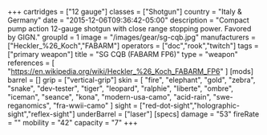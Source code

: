 +++
cartridges = ["12 gauge"]
classes = ["Shotgun"]
country = "Italy & Germany"
date = "2015-12-06T09:36:42-05:00"
description = "Compact pump action 12-gauge shotgun with close range stopping power. Favored by GIGN."
groupId = 1
image = "/images/gear/sg-cqb.jpg"
manufacturers = ["Heckler_%26_Koch","FABARM"]
operators = ["doc","rook","twitch"]
tags = ["primary weapon"]
title = "SG CQB (FABARM FP6)"
type = "weapon"
references = [
  "https://en.wikipedia.org/wiki/Heckler_%26_Koch_FABARM_FP6"
]
[mods]
  barrel = []
  grip = ["vertical-grip"]
  skin = [
    "fire",
    "elephant",
    "gold",
    "zebra",
    "snake",
    "dev-tester",
    "tiger",
    "leopard",
    "ralphie",
    "liberte",
    "ombre",
    "iceman",
    "seance",
    "kona",
    "modern-usa-camo",
    "acid-rain",
    "swe-reganomics",
    "fra-wwii-camo"
  ]
  sight = ["red-dot-sight","holographic-sight","reflex-sight"]
  underBarrel = ["laser"]
[specs]
  damage = "53"
  fireRate = ""
  mobility = "42"
  capacity = "7"
+++
